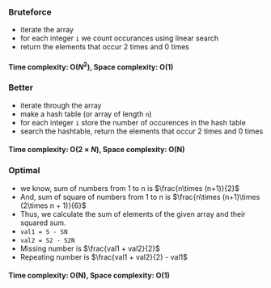 ### Bruteforce
* iterate the array
* for each integer <code>i</code> we count occurances using linear search
* return the elements that occur 2 times and 0 times

#### Time complexity: O($N^2$), Space complexity: O(1)

### Better
* iterate through the array
* make a hash table (or array of length <code>n</code>)
* for each integer <code>i</code> store the number of occurences in the hash table
* search the hashtable, return the elements that occur 2 times and 0 times

#### Time complexity: O($2\times N$), Space complexity: O(N)

### Optimal
* we know, sum of numbers from 1 to n is 	$\frac{n\times (n+1)}{2}$
* And, sum of square of numbers from 1 to n is $\frac{n\times (n+1)\times (2\times n + 1)}{6}$
* Thus, we calculate the sum of elements of the given array and their squared sum.
* <code>val1 = S - SN</code>
* <code>val2 = S2 - S2N</code>
* Missing number is $\frac{val1 + val2}{2}$
* Repeating number is $\frac{val1 + val2}{2} - val1$

#### Time complexity: O(N), Space complexity: O(1)
